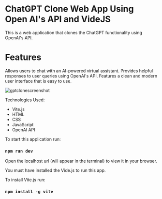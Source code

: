 # ChatGPT Clone Web App Using Open AI's API and VideJS
This is a web application that clones the ChatGPT functionality using OpenAI's API.

# Features
Allows users to chat with an AI-powered virtual assistant.
Provides helpful responses to user queries using OpenAI's API.
Features a clean and modern user interface that is easy to use.

![gptclonescreenshot](https://user-images.githubusercontent.com/119309614/222011376-1fe19a5e-f8d1-4d5f-8869-42ff61e02b90.png)

Technologies Used:
- Vite.js
- HTML
- CSS
- JavaScript
- OpenAI API

To start this application run:

### `npm run dev`

Open the localhost url (will appear in the terminal) to view it in your browser.

You must have installed the Vide.js to run this app.

To install Vite.js run:

### `npm install -g vite`
